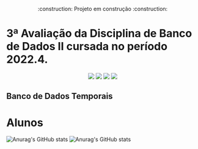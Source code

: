 <p align="center">
  :construction: Projeto em construção :construction:
</p>

# 3ª Avaliação da Disciplina de Banco de Dados II cursada no período 2022.4.
<p align="center">
  <img src="https://img.shields.io/badge/-GitHub-05122A?style=flat&logo=github" />
  <img src="https://img.shields.io/badge/-Visual%20Studio%20Code-05122A?style=flat&logo=visual-studio-code&logoColor=007ACC" />
  <img src="https://img.shields.io/badge/-GitHub-05122A?style=flat&logo=javascript" />
  <img src="https://img.shields.io/badge/-GitHub-05122A?style=flat&logo=PHP" />
</p>


## Banco de Dados Temporais

# Alunos
![Anurag's GitHub stats](https://github-readme-stats.vercel.app/api?username=JonathanSaless&show_icons=true&theme=radical)
![Anurag's GitHub stats](https://github-readme-stats.vercel.app/api?username=MarcosLima11&show_icons=true&theme=radical)
